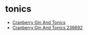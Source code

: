 # tonics

 * [Cranberry Gin And Tonics](../../index/c/cranberry-gin-and-tonics-236692.json)
 * [Cranberry Gin And Tonics 236692](../../index/c/cranberry-gin-and-tonics-236692.json)
